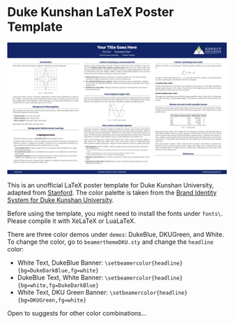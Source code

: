 # Duke Kunshan LaTeX Poster Template

![](demos/demo.jpeg)

This is an unofficial LaTeX poster template for Duke Kunshan University, adapted from [Stanford](https://github.com/RylanSchaeffer/Stanford-LaTeX-Poster-Template). The color palette is taken from the [Brand Identity System for Duke Kunshan University](https://dku-web-admissions.s3.cn-north-1.amazonaws.com.cn/dkumain/wp-content/uploads/mainsite/2022/05/brand-guide-compressed_2021.pdf).

Before using the template, you might need to install the fonts under `fonts\`. Please compile it with XeLaTeX or LuaLaTeX.

There are three color demos under `demos`: DukeBlue, DKUGreen, and White. To change the color, go to `beamerthemeDKU.sty` and change the `headline` color:

- White Text, DukeBlue Banner: `\setbeamercolor{headline}{bg=DukeDarkBlue,fg=white}`
- DukeBlue Text, White Banner: `\setbeamercolor{headline}{bg=white,fg=DukeDarkBlue}`
- White Text, DKU Green Banner: `\setbeamercolor{headline}{bg=DKUGreen,fg=white}`

Open to suggests for other color combinations...
